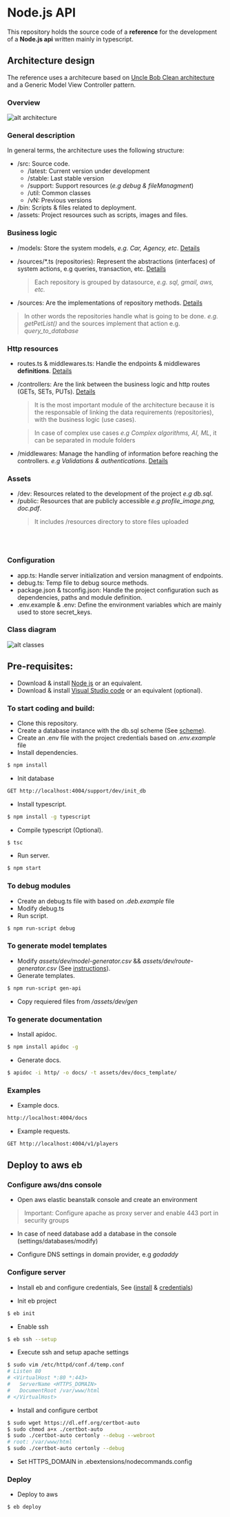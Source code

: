 # Node.js API

This repository holds the source code of a **reference** for the development of a **Node.js api** written mainly in typescript.

## Architecture design

The reference uses a architecure based on [Uncle Bob Clean architecture](https://8thlight.com/blog/uncle-bob/2012/08/13/the-clean-architecture.html) and a Generic Model View Controller pattern.

### Overview 

![alt architecture](./assets/dev/architecture.jpg)

### General description

In general terms, the architecture uses the following structure:

  - /src: Source code.
    - /latest: Current version under development
    - /stable: Last stable version
    - /support: Support resources (*e.g debug & fileManagment*)
    - /util: Common classes
    - /vN: Previous versions
  - /bin: Scripts & files related to deployment.
  - /assets: Project resources such as scripts, images and files.

### Business logic

  - /models: Store the system models, *e.g. Car, Agency, etc*. [Details](/.guides/models.md)

  - /sources/*.ts (repositories): Represent the abstractions (interfaces) of system actions, e.g queries, transaction, etc. [Details](/.guides/repositories.md)
    > Each repository is grouped by datasource, *e.g. sql, gmail, aws, etc.*

  - /sources: Are the implementations of repository methods. [Details](/.guides/sources.md)

 > In other words the repositories handle what is going to be done. *e.g. getPetList()* and the sources implement that action e.g. *query_to_database*

### Http resources

  - routes.ts & middlewares.ts: Handle the endpoints & middlewares **definitions**. [Details](/.guides/routes.md)
 
  - /controllers: Are the link between the business logic and http routes (GETs, SETs, PUTs). [Details](/.guides/routes.md)

    > It is the most important module of the architecture because it is the responsable of linking the data requirements (repositories), with the business logic (use cases).

    > In case of complex use cases *e.g Complex algorithms, AI, ML*, it can be separated in module folders

  - /middlewares: Manage the handling of information before reaching the controllers. *e.g Validations & authentications*. [Details](/.guides/middlewares.md)

### Assets

  - /dev: Resources related to the development of the project *e.g db.sql*.
  - /public: Resources that are publicly accessible *e.g profile_image.png, doc.pdf*.
    > It includes /resources directory to store files uploaded

<br/><br/>

### Configuration

  - app.ts: Handle server initialization and version managment of endpoints.
  - debug.ts: Temp file to debug source methods.
  - package.json & tsconfig.json: Handle the project configuration such as dependencies, paths and module definition.
  - .env.example & .env: Define the environment variables which are mainly used to store secret_keys.

### Class diagram

![alt classes](./assets/dev/classes.jpg)

## Pre-requisites:

 * Download & install [Node js](https://nodejs.org/en/download/) or an equivalent.
 * Download & install [Visual Studio code](https://code.visualstudio.com/) or an equivalent (optional).

### To start coding and build:

 * Clone this repository.
 * Create a database instance with the db.sql scheme (See [scheme](./assets/dev/db.sql)).
 * Create an .env file with the project credentials based on *.env.example* file
 * Install dependencies.
 ```bash
 $ npm install
 ```
 * Init database 
  ```bash
 GET http://localhost:4004/support/dev/init_db
 ```
 * Install typescript.
 ```bash
 $ npm install -g typescript
 ```
 * Compile typescript (Optional).
 ```bash
 $ tsc
 ```
 * Run server.
 ```bash
 $ npm start
 ```

 ### To debug modules

 * Create an debug.ts file with based on *.deb.example* file
 * Modify debug.ts
 * Run script.
 ```bash
 $ npm run-script debug
 ```

 ### To generate model templates
 
 * Modify *assets/dev/model-generator.csv* && *assets/dev/route-generator.csv* (See [instructions](./guides/bin.generator.md)).
 * Generate templates.
 ```bash
 $ npm run-script gen-api
 ```
 * Copy requiered files from */assets/dev/gen* 


 ### To generate documentation

 * Install apidoc.
 ```bash
 $ npm install apidoc -g
 ```
 * Generate docs.
 ```bash
 $ apidoc -i http/ -o docs/ -t assets/dev/docs_template/
 ```

  ### Examples

 * Example docs.
 ```bash
 http://localhost:4004/docs
 ```
  * Example requests. 
 ```bash
 GET http://localhost:4004/v1/players
 ```

## Deploy to aws eb

### Configure aws/dns console

* Open aws elastic beanstalk console and create an environment 
> Important: Configure apache as proxy server and enable 443 port in security groups

* In case of need database add a database in the console (settings/databases/modify)

* Configure DNS settings in domain provider, e.g *godaddy*


### Configure server

* Install eb and configure credentials, See ([install](https://docs.aws.amazon.com/es_es/elasticbeanstalk/latest/dg/eb-cli3-install.html) & [credentials](https://docs.aws.amazon.com/es_es/general/latest/gr/managing-aws-access-keys.html))

* Init eb project
```bash
$ eb init
 ```

* Enable ssh
```bash
$ eb ssh --setup
 ```

* Execute ssh and setup apache settings
```bash
$ sudo vim /etc/httpd/conf.d/temp.conf
# Listen 80
# <VirtualHost *:80 *:443>
# 	ServerName <HTTPS_DOMAIN>
# 	DocumentRoot /var/www/html
# </VirtualHost>
```

* Install and configure certbot
```bash
$ sudo wget https://dl.eff.org/certbot-auto
$ sudo chmod a+x ./certbot-auto
$ sudo ./certbot-auto certonly --debug --webroot
# root: /var/www/html
$ sudo ./certbot-auto certonly --debug
```
* Set HTTPS_DOMAIN in .ebextensions/nodecommands.config

### Deploy

 * Deploy to aws
```bash
$ eb deploy
 ```